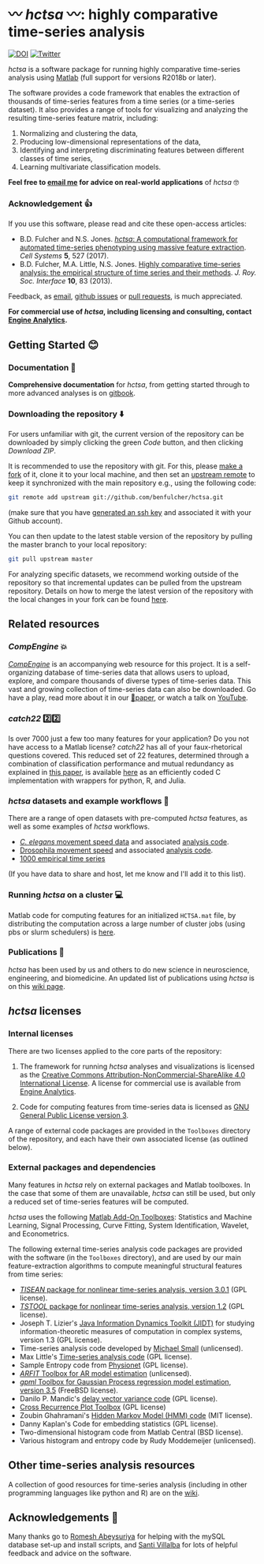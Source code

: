 # :wavy_dash: _hctsa_ :wavy_dash:: highly comparative time-series analysis

[![DOI](https://zenodo.org/badge/10790340.svg)](https://zenodo.org/badge/latestdoi/10790340)
[![Twitter](https://img.shields.io/twitter/url/https/twitter.com/compTimeSeries.svg?style=social&label=Follow%20%40compTimeSeries)](https://twitter.com/compTimeSeries)

_hctsa_ is a software package for running highly comparative time-series analysis using [Matlab](https://www.mathworks.com/products/matlab/) (full support for versions R2018b or later).

The software provides a code framework that enables the extraction of thousands of time-series features from a time series (or a time-series dataset).
It also provides a range of tools for visualizing and analyzing the resulting time-series feature matrix, including:

1. Normalizing and clustering the data,
2. Producing low-dimensional representations of the data,
3. Identifying and interpreting discriminating features between different classes of time series,
4. Learning multivariate classification models.

__Feel free to [email me](mailto:ben.d.fulcher@gmail.com) for advice on real-world applications__ of _hctsa_ :nerd_face:

### Acknowledgement :+1:

If you use this software, please read and cite these open-access articles:

- B.D. Fulcher and N.S. Jones. [_hctsa_: A computational framework for automated time-series phenotyping using massive feature extraction](http://www.cell.com/cell-systems/fulltext/S2405-4712\(17\)30438-6). *Cell Systems* **5**, 527 (2017).
- B.D. Fulcher, M.A. Little, N.S. Jones. [Highly comparative time-series analysis: the empirical structure of time series and their methods](http://rsif.royalsocietypublishing.org/content/10/83/20130048.full). *J. Roy. Soc. Interface* **10**, 83 (2013).

Feedback, as [email](mailto:ben.d.fulcher@gmail.com), [github issues](https://github.com/benfulcher/hctsa/issues) or [pull requests](https://help.github.com/articles/using-pull-requests/), is much appreciated.

__For commercial use of _hctsa_, including licensing and consulting, contact [Engine Analytics](http://www.engineanalytics.org/).__

## Getting Started :blush:

### Documentation &#x1F4D6;

__Comprehensive documentation__ for _hctsa_, from getting started through to more advanced analyses is on [gitbook](https://hctsa-users.gitbook.io/hctsa-manual).

### Downloading the repository :arrow_down:

For users unfamiliar with git, the current version of the repository can be downloaded by simply clicking the green _Code_ button, and then clicking _Download ZIP_.

It is recommended to use the repository with git.
For this, please [make a fork](https://help.github.com/articles/fork-a-repo/) of it, clone it to your local machine, and then set an [upstream remote](https://help.github.com/articles/fork-a-repo/#step-3-configure-git-to-sync-your-fork-with-the-original-spoon-knife-repository) to keep it synchronized with the main repository e.g., using the following code:

```bash
git remote add upstream git://github.com/benfulcher/hctsa.git
```

(make sure that you have [generated an ssh key](https://help.github.com/articles/generating-ssh-keys/) and associated it with your Github account).

You can then update to the latest stable version of the repository by pulling the master branch to your local repository:

```bash
git pull upstream master
```

For analyzing specific datasets, we recommend working outside of the repository so that incremental updates can be pulled from the upstream repository.
Details on how to merge the latest version of the repository with the local changes in your fork can be found [here](https://help.github.com/articles/syncing-a-fork/).

## Related resources

### _CompEngine_ :collision:

[_CompEngine_](http://www.comp-engine.org) is an accompanying web resource for this project.
It is a self-organizing database of time-series data that allows users to upload, explore, and compare thousands of diverse types of time-series data.
This vast and growing collection of time-series data can also be downloaded.
Go have a play, read more about it in our [&#x1F4D9;paper](https://doi.org/10.1038/s41597-020-0553-0), or watch a talk on [YouTube](https://youtu.be/689Nw3RS690).

### _catch22_ :two::two:

Is over 7000 just a few too many features for your application?
Do you not have access to a Matlab license?
_catch22_ has all of your faux-rhetorical questions covered.
This reduced set of 22 features, determined through a combination of classification performance and mutual redundancy as explained in [this paper](https://arxiv.org/abs/1901.10200v2), is available [here](https://github.com/DynamicsAndNeuralSystems/catch22) as an efficiently coded C implementation with wrappers for python, R, and Julia.

### _hctsa_ datasets and example workflows :floppy_disk:

There are a range of open datasets with pre-computed _hctsa_ features, as well as some examples of _hctsa_ workflows.

- [_C. elegans_ movement speed data](https://figshare.com/articles/Highly_comparative_time-series_analysis_of_Caenorhabditis_elegans_movement_speed/3863559) and associated [analysis code](https://github.com/benfulcher/hctsa_phenotypingWorm).
- [Drosophila movement speed](https://figshare.com/articles/Highly_comparative_time-series_analysis_of_Drosophila_melanogaster_movement_speed/3863553) and associated [analysis code](https://github.com/benfulcher/hctsa_phenotypingFly).
- [1000 empirical time series](https://figshare.com/articles/1000_Empirical_Time_series/5436136)

(If you have data to share and host, let me know and I'll add it to this list).

### Running _hctsa_ on a cluster :computer:

Matlab code for computing features for an initialized `HCTSA.mat` file, by distributing the computation across a large number of cluster jobs (using pbs or slurm schedulers) is [here](https://github.com/benfulcher/distributed_hctsa).

### Publications :closed_book:

_hctsa_ has been used by us and others to do new science in neuroscience, engineering, and biomedicine.
An updated list of publications using _hctsa_ is on this [wiki page](https://github.com/benfulcher/hctsa/wiki/Publications-using-hctsa).

## _hctsa_ licenses

### Internal licenses

There are two licenses applied to the core parts of the repository:

1. The framework for running _hctsa_ analyses and visualizations is licensed as the [Creative Commons Attribution-NonCommercial-ShareAlike 4.0 International License](http://creativecommons.org/licenses/by-nc-sa/4.0/).
A license for commercial use is available from [Engine Analytics](http://www.engineanalytics.org/).

2. Code for computing features from time-series data is licensed as [GNU General Public License version 3](http://www.gnu.org/licenses/gpl-3.0.en.html).

A range of external code packages are provided in the `Toolboxes` directory of the repository, and each have their own associated license (as outlined below).

### External packages and dependencies

Many features in _hctsa_ rely on external packages and Matlab toolboxes.
In the case that some of them are unavailable, _hctsa_ can still be used, but only a reduced set of time-series features will be computed.

_hctsa_ uses the following [Matlab Add-On Toolboxes](https://au.mathworks.com/products.html): Statistics and Machine Learning, Signal Processing, Curve Fitting, System Identification, Wavelet, and Econometrics.

The following external time-series analysis code packages are provided with the software (in the `Toolboxes` directory), and are used by our main feature-extraction algorithms to compute meaningful structural features from time series:

- [_TISEAN_ package for nonlinear time-series analysis, version 3.0.1](http://www.mpipks-dresden.mpg.de/~tisean/Tisean_3.0.1/index.html) (GPL license).
- [_TSTOOL_ package for nonlinear time-series analysis, version 1.2](http://www.dpi.physik.uni-goettingen.de/tstool/) (GPL license).
- Joseph T. Lizier's [Java Information Dynamics Toolkit (JIDT)](https://github.com/jlizier/jidt) for studying information-theoretic measures of computation in complex systems, version 1.3 (GPL license).
- Time-series analysis code developed by [Michael Small](http://staffhome.ecm.uwa.edu.au/~00027830/code.html) (unlicensed).
- Max Little's [Time-series analysis code](http://www.maxlittle.net/software/index.php) (GPL license).
- Sample Entropy code from [Physionet](https://archive.physionet.org/faq.shtml#license) (GPL license).
- [*ARFIT* Toolbox for AR model estimation](http://climate-dynamics.org/software/#arfit) (unlicensed).
- [*gpml* Toolbox for Gaussian Process regression model estimation, version 3.5](http://www.gaussianprocess.org/gpml/code/matlab/doc/) (FreeBSD license).
- Danilo P. Mandic's [delay vector variance code](http://www.commsp.ee.ic.ac.uk/~mandic/dvv.htm) (GPL license).
- [Cross Recurrence Plot Toolbox](http://tocsy.pik-potsdam.de/CRPtoolbox/) (GPL license)
- Zoubin Ghahramani's [Hidden Markov Model (HMM) code](http://mlg.eng.cam.ac.uk/zoubin/software.html) (MIT license).
- Danny Kaplan's Code for embedding statistics (GPL license).
- Two-dimensional histogram code from Matlab Central (BSD license).
- Various histogram and entropy code by Rudy Moddemeijer (unlicensed).

## Other time-series analysis resources

A collection of good resources for time-series analysis (including in other programming languages like python and R) are on the [wiki](https://github.com/benfulcher/hctsa/wiki/Related-time-series-resources).

## Acknowledgements :wave:

Many thanks go to [Romesh Abeysuriya](https://github.com/RomeshA) for helping with the mySQL database set-up and install scripts, and [Santi Villalba](https://github.com/sdvillal) for lots of helpful feedback and advice on the software.
